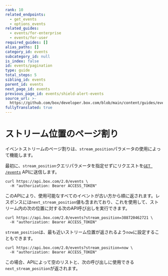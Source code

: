```yaml
---
rank: 10
related_endpoints:
  - get_events
  - options_events
related_guides:
  - events/for-enterprise
  - events/for-user
required_guides: []
alias_paths: []
category_id: events
subcategory_id: null
is_index: false
id: events/pagination
type: guide
total_steps: 5
sibling_id: events
parent_id: events
next_page_id: events
previous_page_id: events/shield-alert-events
source_url: >-
  https://github.com/box/developer.box.com/blob/main/content/guides/events/pagination.md
fullyTranslated: true
---
```

# ストリーム位置のページ割り

イベントストリームのページ割りは、`stream_position`パラメータの使用によって機能します。

最初に、`stream_position`クエリパラメータを指定せずにリクエストを[`GET /events`](e://get_events) APIに送信します。

```curl
curl https://api.box.com/2.0/events \
  -H "authorization: Bearer ACCESS_TOKEN"
```

このAPIにより、使用可能なすべてのイベントが古い方から順に返されます。レスポンスには`next_stream_position`値も含まれており、これを使用して、ストリーム内の次の位置に対する次のAPI呼び出しを実行できます。

```curl
curl https://api.box.com/2.0/events?stream_position=388720462721 \
  -H "authorization: Bearer ACCESS_TOKEN"
```

`stream_position`は、最も近いストリーム位置が返されるよう`now`に設定することもできます。

```curl
curl https://api.box.com/2.0/events?stream_position=now \
  -H "authorization: Bearer ACCESS_TOKEN"
```

この場合、APIによって空のリストと、次の呼び出しに使用できる`next_stream_position`が返されます。
